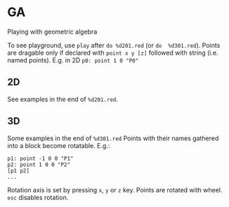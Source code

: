 # GA
Playing with geometric algebra

To see playground, use `play` after `do %d201.red` (or `do  %d301.red`).
Points are dragable only if declared with `point x y [z]` followed with string (i.e. named points).
E.g. in 2D `p0: point 1 0 "P0"`

## 2D
See examples in the end of `%d201.red`.

## 3D
Some examples in the end of `%d301.red`
Points with their names gathered into a block become rotatable.
E.g.:
```
p1: point -1 0 0 "P1"
p2: point 1 0 0 "P2"
[p1 p2]
...
```
Rotation axis is set by pressing `x`, `y` or `z` key. 
Points are rotated with wheel.
`esc` disables rotation.
